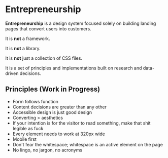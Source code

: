 # Entrepreneurship

**Entrepreneurship** is a design system focused solely on building landing pages that convert users into customers.

It is **not** a framework.

It is **not** a library.

It is **not** just a collection of CSS files.

It is a set of principles and implementations built on research and data-driven decisions.

## Principles (Work in Progress)

- Form follows function
- Content decisions are greater than any other
- Accessible design is just good design
- Converting > aesthetics
- If your intention is for the visitor to read something, make that shit legible as fuck
- Every element needs to work at 320px wide
- Mobile first
- Don't fear the whitespace; whitespace is an active element on the page
- No lingo, no jargon, no acronyms

